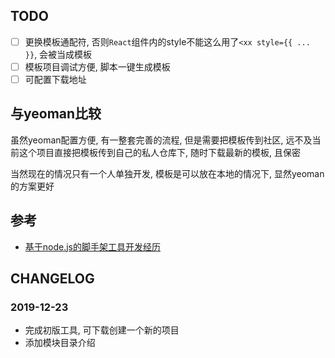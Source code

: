 ## TODO

- [ ] 更换模板通配符, 否则`React`组件内的style不能这么用了`<xx style={{ ... }}`, 会被当成模板
- [ ] 模板项目调试方便, 脚本一键生成模板
- [ ] 可配置下载地址

## 与yeoman比较

虽然yeoman配置方便, 有一整套完善的流程, 但是需要把模板传到社区, 远不及当前这个项目直接把模板传到自己的私人仓库下, 随时下载最新的模板, 且保密

当然现在的情况只有一个人单独开发, 模板是可以放在本地的情况下, 显然yeoman的方案更好

## 参考

+ [基于node.js的脚手架工具开发经历](https://juejin.im/post/5a31d210f265da431a43330e#heading-0)

## CHANGELOG

### 2019-12-23

- 完成初版工具, 可下载创建一个新的项目
- 添加模块目录介绍